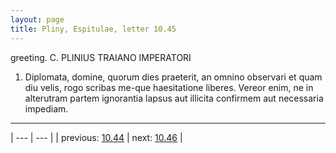 ```yaml
---
layout: page
title: Pliny, Espitulae, letter 10.45
---
```


greeting. C. PLINIUS TRAIANO IMPERATORI



1. Diplomata, domine, quorum dies praeterit, an omnino observari et quam diu velis, rogo scribas me-que haesitatione liberes. Vereor enim, ne in alterutram partem ignorantia lapsus aut illicita confirmem aut necessaria impediam.



---

| --- | --- |
| previous: [10.44](../10.44/) | next: [10.46](../10.46/) |